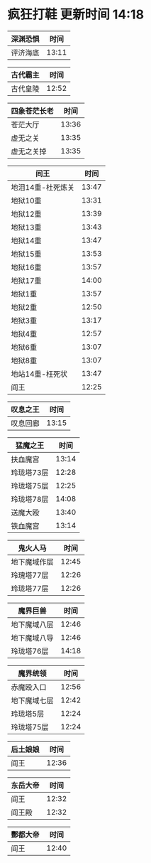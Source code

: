 # 疯狂打鞋 更新时间 14:18

| 深渊恐惧   | 时间    |
|--------|-------|
| 评济海底 | 13:11 |

| 古代霸主   | 时间    |
|--------|-------|
| 古代皇陵 | 12:52 |

| 四象苍茫长老   | 时间    |
|--------|-------|
| 苍茫大厅 | 13:36 |
| 虚无之关 | 13:35 |
| 虚无之关掉 | 13:35 |

| 间王   | 时间    |
|--------|-------|
| 地泪14重-杜死炼关 | 13:47 |
| 地狱10重 | 13:31 |
| 地狱12重 | 13:39 |
| 地狱13重 | 13:43 |
| 地狱14重 | 13:47 |
| 地狱15重 | 13:53 |
| 地狱16重 | 13:57 |
| 地狱17重 | 14:00 |
| 地狱1重 | 13:57 |
| 地狱2重 | 12:50 |
| 地狱3重 | 13:17 |
| 地狱4重 | 12:57 |
| 地狱6重 | 13:07 |
| 地狱8重 | 13:07 |
| 地站14重-枉死状 | 13:47 |
| 阎王 | 12:25 |

| 叹息之王   | 时间    |
|--------|-------|
| 叹息回廊 | 13:15 |

| 猛魔之王   | 时间    |
|--------|-------|
| 扶血魔宫 | 13:14 |
| 玲珑塔73层 | 12:28 |
| 玲珑塔75层 | 12:25 |
| 玲珑塔78层 | 14:08 |
| 送魔大殴 | 13:40 |
| 铁血魔宫 | 13:14 |

| 鬼火人马   | 时间    |
|--------|-------|
| 地下魔域作层 | 12:45 |
| 玲瑰塔77层 | 12:26 |
| 玲珑塔77层 | 12:26 |

| 魔界巨兽   | 时间    |
|--------|-------|
| 地下魔域八层 | 12:46 |
| 地下魔域八导 | 12:46 |
| 玲珑塔76层 | 14:18 |

| 魔界统领   | 时间    |
|--------|-------|
| 赤魔殴入口 | 12:56 |
| 地下魔域七层 | 12:42 |
| 玲珑塔5层 | 12:24 |
| 玲珑塔75层 | 12:24 |

| 后土娘娘   | 时间    |
|--------|-------|
| 阎王 | 12:36 |

| 东岳大帝   | 时间    |
|--------|-------|
| 阎王 | 12:32 |
| 阎王殿 | 12:32 |

| 酆都大帝   | 时间    |
|--------|-------|
| 阎王 | 12:40 |